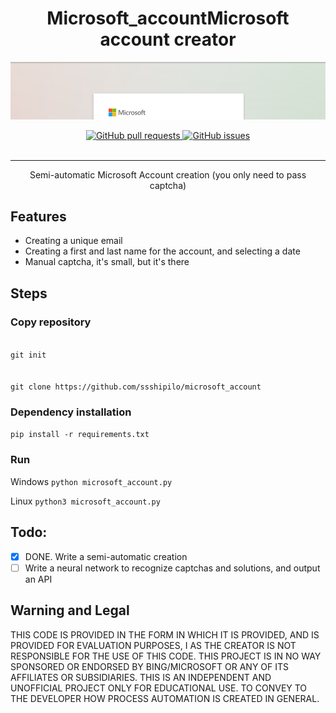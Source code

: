<h1 align="center">Microsoft_accountMicrosoft account creator</h1>

![Microsoft Generate Account](https://github.com/ssshipilo/microsoft_account/blob/main/git/image.png)

<div align="center">
  <a href="https://github.com/ssshipilo/microsoft_account/pull">
    <img src="https://img.shields.io/github/issues-pr/cdnjs/cdnjs.svg" alt="GitHub pull requests" />
  </a>
  <a href="https://github.com/ssshipilo/microsoft_account/issues">
    <img src="https://img.shields.io/github/issues-raw/badges/shields/website.svg?maxAge=2592000" alt="GitHub issues" />
  </a>
</div>

<br />

___

<div align="center">
    Semi-automatic Microsoft Account creation (you only need to pass captcha)
</div>

## Features

- Creating a unique email
- Creating a first and last name for the account, and selecting a date
- Manual captcha, it's small, but it's there

## Steps

### Copy repository
<code>
git init
</code>
<br />
<code>
git clone https://github.com/ssshipilo/microsoft_account
</code>

### Dependency installation
<code>pip install -r requirements.txt</code>


### Run
Windows
<code>python microsoft_account.py</code>

Linux
<code>python3 microsoft_account.py</code>

## Todo:
- [x] DONE. Write a semi-automatic creation
- [ ] Write a neural network to recognize captchas and solutions, and output an API

## Warning and Legal
THIS CODE IS PROVIDED IN THE FORM IN WHICH IT IS PROVIDED, AND IS PROVIDED FOR EVALUATION PURPOSES, I AS THE CREATOR IS NOT RESPONSIBLE FOR THE USE OF THIS CODE. THIS PROJECT IS IN NO WAY SPONSORED OR ENDORSED BY BING/MICROSOFT OR ANY OF ITS AFFILIATES OR SUBSIDIARIES. THIS IS AN INDEPENDENT AND UNOFFICIAL PROJECT ONLY FOR EDUCATIONAL USE. TO CONVEY TO THE DEVELOPER HOW PROCESS AUTOMATION IS CREATED IN GENERAL.
